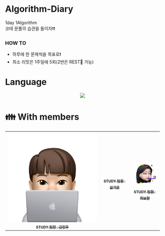 # Algorithm-Diary
1day 1Algorithm
<br/>코테 문풀의 습관을 들이자:exclamation::exclamation:
### HOW TO
- 하루에 한 문제씩을 목표로:exclamation:
- 최소 리밋은 1주일에 5회(2번은 REST:palm_tree: 가능)

# Language
<div align="center">
	<img src="https://img.shields.io/badge/C++-007396?style=flat&logo=Java&logoColor=white" />
</div>

# :family: With members
<table>
  <tbody>
    <tr>
      <td align="center"><a href="https://github.com/kmw2378"><img src="img/minukim.png""width="100px;" alt=""/><br /><sub><b>STUDY 팀장 : 김민우</b></sub></a><br /></td>
      <td align="center"><a href=""><img src="https://github.com/rlfrkdms1"width="100px;" alt=""/><br /><sub><b>STUDY 팀원 : 길가은</b></sub></a><br /></td>
      <td align="center"><a href="https://github.com/Brilly-Bohyun"><img src="img/bohyunchoi.png"" width="100px;" alt=""/><br /><sub><b>STUDY 팀원 : 최보현</b></sub></a><br /></td>
    </tr>
  </tbody>
</table>
